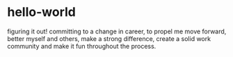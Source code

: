 # hello-world
figuring it out!
committing to a change in career, to propel me move forward, better myself and others, make a strong difference, create a solid work community and make it fun throughout the process.

